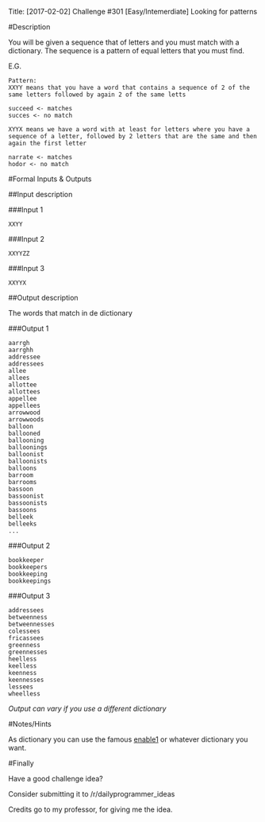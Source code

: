 Title: [2017-02-02] Challenge #301 [Easy/Intemerdiate] Looking for patterns

#Description

You will be given a sequence that of letters and you must match with a dictionary.
The sequence is a pattern of equal letters that you must find.

E.G.

    Pattern:
    XXYY means that you have a word that contains a sequence of 2 of the same letters followed by again 2 of the same letts

    succeed <- matches
    succes <- no match

    XYYX means we have a word with at least for letters where you have a sequence of a letter, followed by 2 letters that are the same and then again the first letter

    narrate <- matches
    hodor <- no match

#Formal Inputs & Outputs

##Input description

###Input 1

    XXYY

###Input 2

    XXYYZZ

###Input 3

    XXYYX



##Output description

The words that match in de dictionary

###Output 1

    aarrgh
    aarrghh
    addressee
    addressees
    allee
    allees
    allottee
    allottees
    appellee
    appellees
    arrowwood
    arrowwoods
    balloon
    ballooned
    ballooning
    balloonings
    balloonist
    balloonists
    balloons
    barroom
    barrooms
    bassoon
    bassoonist
    bassoonists
    bassoons
    belleek
    belleeks
    ...

###Output 2

    bookkeeper
    bookkeepers
    bookkeeping
    bookkeepings


###Output 3

    addressees
    betweenness
    betweennesses
    colessees
    fricassees
    greenness
    greennesses
    heelless
    keelless
    keenness
    keennesses
    lessees
    wheelless


*Output can vary if you use a different dictionary*

#Notes/Hints

As dictionary you can use the famous [enable1](https://raw.githubusercontent.com/dolph/dictionary/master/enable1.txt) or whatever dictionary you want.

#Finally

Have a good challenge idea?

Consider submitting it to /r/dailyprogrammer_ideas

Credits go to my professor, for giving me the idea.